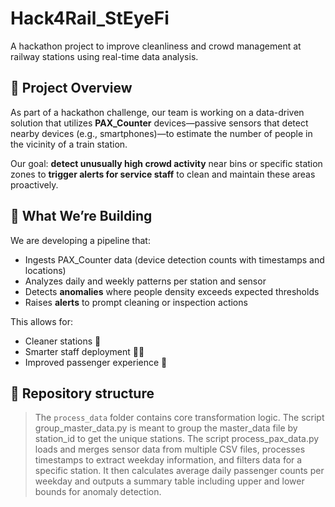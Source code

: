 # Hack4Rail_StEyeFi
A hackathon project to improve cleanliness and crowd management at railway stations using real-time data analysis.

## 🚀 Project Overview

As part of a hackathon challenge, our team is working on a data-driven solution that utilizes **PAX_Counter** devices—passive sensors that detect nearby devices (e.g., smartphones)—to estimate the number of people in the vicinity of a train station.

Our goal: **detect unusually high crowd activity** near bins or specific station zones to **trigger alerts for service staff** to clean and maintain these areas proactively.

## 🧠 What We’re Building

We are developing a pipeline that:
- Ingests PAX_Counter data (device detection counts with timestamps and locations)
- Analyzes daily and weekly patterns per station and sensor
- Detects **anomalies** where people density exceeds expected thresholds
- Raises **alerts** to prompt cleaning or inspection actions

This allows for:
- Cleaner stations 🧼
- Smarter staff deployment 🚶‍♀️
- Improved passenger experience 🚆

## 📁 Repository structure
> The `process_data` folder contains core transformation logic. The script group_master_data.py is meant to group the master_data file by station_id to get the unique stations. The script process_pax_data.py loads and merges sensor data from multiple CSV files, processes timestamps to extract weekday information, and filters data for a specific station. It then calculates average daily passenger counts per weekday and outputs a summary table including upper and lower bounds for anomaly detection.
> 
